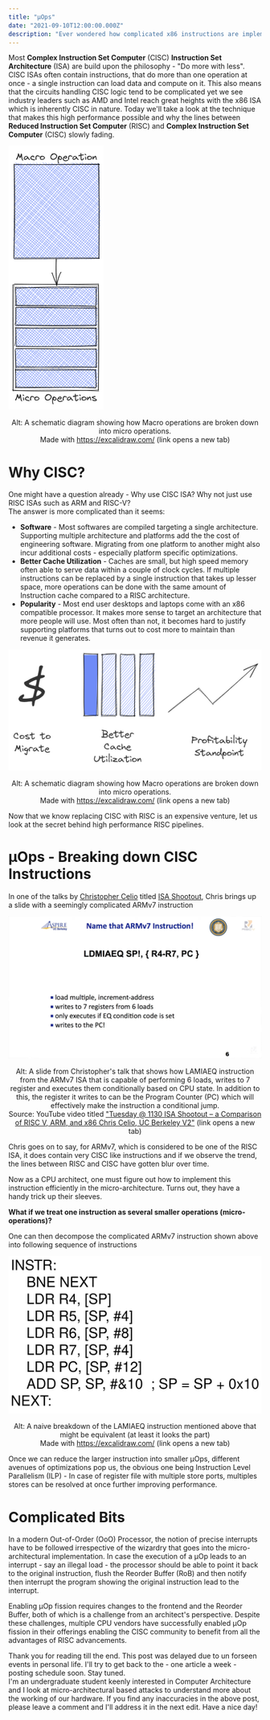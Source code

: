 ```yaml
---
title: "μOps"
date: "2021-09-10T12:00:00.000Z"
description: "Ever wondered how complicated x86 instructions are implemented in hardware? How are AMD and Intel able to achieve industry leading performance with a complicated ISA that requires deep pipeline to be implemented in hardware? The secret is Micro-operations."
---
```


Most **Complex Instruction Set Computer** (CISC) **Instruction Set Architecture** (ISA) are build upon the philosophy - "Do more with less". CISC ISAs often contain instructions, that do more than one operation at once - a single instruction can load data and compute on it. This also means that the circuits handling CISC logic tend to be complicated yet we see industry leaders such as AMD and Intel reach great heights with the x86 ISA which is inherently CISC in nature. Today we'll take a look at the technique that makes this high performance possible and why the lines between **Reduced Instruction Set Computer** (RISC) and **Complex Instruction Set Computer** (CISC) slowly fading.

![A schematic diagram showing how Macro operations are broken down into micro operations.](./banner.png)
<center>
Alt: A schematic diagram showing how Macro operations are broken down into micro operations.
<br/>
Made with <a href="https://excalidraw.com/" target="_blank">https://excalidraw.com/</a> (link opens a new tab)
</center>


# Why CISC?

One might have a question already - Why use CISC ISA? Why not just use RISC ISAs such as ARM and RISC-V?  
The answer is more complicated than it seems:
-  **Software** - Most softwares are compiled targeting a single architecture. Supporting multiple architecture and platforms add the the cost of engineering software. Migrating from one platform to another might also incur additional costs - especially platform specific optimizations.
-  **Better Cache Utilization** - Caches are small, but high speed memory often able to serve data within a couple of clock cycles. If multiple instructions can be replaced by a single instruction that takes up lesser space, more operations can be done with the same amount of Instruction cache compared to a RISC architecture.
-  **Popularity** - Most end user desktops and laptops come with an x86 compatible processor. It makes more sense to target an architecture that more people will use. Most often than not, it becomes hard to justify supporting platforms that turns out to cost more to maintain than revenue it generates.

![A schematic diagram showing how Macro operations are broken down into micro operations.](./cisc_adv.png)
<center>
Alt: A schematic diagram showing how Macro operations are broken down into micro operations.
<br/>
Made with <a href="https://excalidraw.com/" target="_blank">https://excalidraw.com/</a> (link opens a new tab)
</center>


Now that we know replacing CISC with RISC is an expensive venture, let us look at the secret behind high performance RISC pipelines.

# μOps - Breaking down CISC Instructions

In one of the talks by [Christopher Celio](https://www.linkedin.com/in/christopher-celio-324488b3/) titled [ISA Shootout](https://www.youtube.com/watch?v=Ii_pEXKKYUg), Chris brings up a slide with a seemingly complicated ARMv7 instruction

![A slide from Christopher's talk that shows how LAMIAEQ instruction from the ARMv7 ISA that is capable of performing 6 loads, writes to 7 register and executes them conditionally based on CPU state. In addition to this, the register it writes to can be the Program Counter (PC) which will effectively make the instruction a conditional jump.](./ldmiaeq.png)
<center>
Alt: A slide from Christopher's talk that shows how LAMIAEQ instruction from the ARMv7 ISA that is capable of performing 6 loads, writes to 7 register and executes them conditionally based on CPU state. In addition to this, the register it writes to can be the Program Counter (PC) which will effectively make the instruction a conditional jump.
<br/>
Source: YouTube video titled <a href="https://www.youtube.com/watch?v=Ii_pEXKKYUg" target="_blank">"Tuesday @ 1130 ISA Shootout – a Comparison of RISC V, ARM, and x86 Chris Celio, UC Berkeley V2"</a> (link opens a new tab)
</center>


Chris goes on to say, for ARMv7, which is considered to be one of the RISC ISA, it does contain very CISC like instructions and if we observe the trend, the lines between RISC and CISC have gotten blur over time.  

Now as a CPU architect, one must figure out how to implement this instruction efficiently in the micro-architecture. Turns out, they have a handy trick up their sleeves.

**What if we treat one instruction as several smaller operations (micro-operations)?**

One can then decompose the complicated ARMv7 instruction shown above into following sequence of instructions

![A naive breakdown of the LAMIAEQ instruction mentioned above that might be equivalent (at least it looks the part)](./breakdown.png)
<center>
Alt: A naive breakdown of the LAMIAEQ instruction mentioned above that might be equivalent (at least it looks the part)
<br/>
Made with <a href="https://excalidraw.com/" target="_blank">https://excalidraw.com/</a> (link opens a new tab)
</center>

Once we can reduce the larger instruction into smaller μOps, different avenues of optimizations pop us, the obvious one being Instruction Level Parallelism (ILP) - In case of register file with multiple store ports, multiples stores can be resolved at once further improving performance.

# Complicated Bits

In a modern Out-of-Order (OoO) Processor, the notion of precise interrupts have to be followed irrespective of the wizardry that goes into the micro-architectural implementation. In case the execution of a μOp leads to an interrupt - say an illegal load - the processor should be able to point it back to the original instruction, flush the Reorder Buffer (RoB) and then notify then interrupt the program showing the original instruction lead to the interrupt.

Enabling μOp fission requires changes to the frontend and the Reorder Buffer, both of which is a challenge from an architect's perspective. Despite these challenges, multiple CPU vendors have successfully enabled μOp fission in their offerings enabling the CISC community to benefit from all the advantages of RISC advancements.

Thank you for reading till the end. This post was delayed due to un forseen events in personal life. I'll try to get back to the - one article a week - posting schedule soon. Stay tuned.  
I'm an undergraduate student keenly interested in Computer Architecture and I look at micro-architectural based attacks to understand more about the working of our hardware. If you find any inaccuracies in the above post, please leave a comment and I'll address it in the next edit. Have a nice day!
